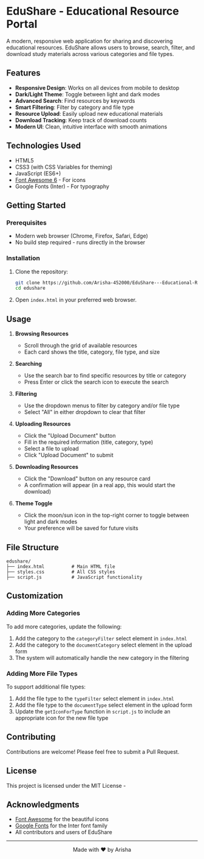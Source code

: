 # EduShare - Educational Resource Portal

A modern, responsive web application for sharing and discovering educational resources. EduShare allows users to browse, search, filter, and download study materials across various categories and file types.

## Features

- **Responsive Design**: Works on all devices from mobile to desktop
- **Dark/Light Theme**: Toggle between light and dark modes
- **Advanced Search**: Find resources by keywords
- **Smart Filtering**: Filter by category and file type
- **Resource Upload**: Easily upload new educational materials
- **Download Tracking**: Keep track of download counts
- **Modern UI**: Clean, intuitive interface with smooth animations

## Technologies Used

- HTML5
- CSS3 (with CSS Variables for theming)
- JavaScript (ES6+)
- [Font Awesome 6](https://fontawesome.com/) - For icons
- Google Fonts (Inter) - For typography

## Getting Started

### Prerequisites

- Modern web browser (Chrome, Firefox, Safari, Edge)
- No build step required - runs directly in the browser

### Installation

1. Clone the repository:
   ```bash
   git clone https://github.com/Arisha-452000/EduShare---Educational-Resource-Portal
   cd edushare
   ```

2. Open `index.html` in your preferred web browser.

## Usage

1. **Browsing Resources**
   - Scroll through the grid of available resources
   - Each card shows the title, category, file type, and size

2. **Searching**
   - Use the search bar to find specific resources by title or category
   - Press Enter or click the search icon to execute the search

3. **Filtering**
   - Use the dropdown menus to filter by category and/or file type
   - Select "All" in either dropdown to clear that filter

4. **Uploading Resources**
   - Click the "Upload Document" button
   - Fill in the required information (title, category, type)
   - Select a file to upload
   - Click "Upload Document" to submit

5. **Downloading Resources**
   - Click the "Download" button on any resource card
   - A confirmation will appear (in a real app, this would start the download)

6. **Theme Toggle**
   - Click the moon/sun icon in the top-right corner to toggle between light and dark modes
   - Your preference will be saved for future visits

## File Structure

```
edushare/
├── index.html          # Main HTML file
├── styles.css          # All CSS styles
├── script.js           # JavaScript functionality
```

## Customization

### Adding More Categories

To add more categories, update the following:
1. Add the category to the `categoryFilter` select element in `index.html`
2. Add the category to the `documentCategory` select element in the upload form
3. The system will automatically handle the new category in the filtering

### Adding More File Types

To support additional file types:
1. Add the file type to the `typeFilter` select element in `index.html`
2. Add the file type to the `documentType` select element in the upload form
3. Update the `getIconForType` function in `script.js` to include an appropriate icon for the new file type

## Contributing

Contributions are welcome! Please feel free to submit a Pull Request.

## License

This project is licensed under the MIT License - 

## Acknowledgments

- [Font Awesome](https://fontawesome.com/) for the beautiful icons
- [Google Fonts](https://fonts.google.com/) for the Inter font family
- All contributors and users of EduShare

---

<div align="center">
  Made with ❤️ by Arisha 
</div>
